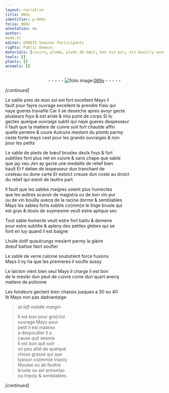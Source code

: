 ```yaml
---
layout: narrative
title: 069v
identifier: p-069v
folio: 069v
annotation: no
author:
mode:tc
editor: GR8975 Seminar Participants
rights: Public Domain
materials: [cuivre, plomb, pieds de bœuf, bon vin pur, vin bouilly avecq de la racine dorme, linge, huile dolif, glaire doeuf, verre, laicton, matiere de poilonne, tripoly, feultre, sel armoniac]
tools: []
plants: []
animals: []
---
```


<div class="folio" align="center">- - - - - <a href="http://gallica.bnf.fr/ark:/12148/btv1b10500001g/f144.image" target="_blank"><img src="https://cu-mkp.github.io/2017-workshop-edition/assets/photo-icon.png" alt="folio image: " style="display:inline-block; margin-bottom:-3px;"/>069v</a> - - - - - </div>  
 
*[continued]*
  
Le sable pres de mon sol est fort excellent Mays il<br/> fault pour fayre ouvrage excellent le prendre frais qui<br/> naye gueres travaille Car il se deseiche apres avoyr gecte<br/> plusieurs foys & est aride & nha point de corps Si tu<br/> gectes quelque ouvraige subtil qui naye gueres despesseur<br/> il fault que ta matiere de <span class="m">cuivre</span> soit fort chaulde affin<br/> quelle penetre & coure Aulcuns meslent du <span class="m">plomb</span> parmy<br/> ceste fonte mays cest pour les grands ouvraiges & non<br/> pour les petits 
 
Le sable de <span class="m">pieds de bœuf</span> brusles deulx foys & fort<br/> subtilies font plus net en <span class="m">cuivre</span> & sans chape que sable<br/> que jay veu Jen ay gecte une medaille de relief bien<br/> hault Et f deliee de lespesseur dun tranchant de<br/> costeau ou dune carte Et estoict creuse dun coste au droict<br/> du relief qui estoit de laultre part 
 
Il fault que les sables maigres soient plus humectes<br/> que les aultres scavoir de magistra ou de <span class="m">bon vin pur</span><br/> ou de <span class="m">vin bouilly avecq de la racine dorme</span> & semblables<br/> Mays les sables forts subtils co{mm}e le <span class="m">linge</span> brusle qui<br/> est gras & douls de soymesme veult estre aplique sec
 
Tout sable humecte veult estre fort battu & demene<br/> pour estre subtilie & aplany des petites glebes qui se<br/> font en luy quand il est baigne 
 
L<span class="m">huile dolif</span> quaulcungs meslent parmy la <span class="m">glaire<br/> doeuf</span> battue faict soufler
 
Le sable de <span class="m">verre</span> calcine soubstient force fusions<br/> Mays il ny ha que les premieres il soufle aussy
 
Le <span class="m">laicton</span> vient bien seul Mays il charge il est bon<br/> de le mesler dun peut de <span class="m">cuivre</span> come dun quart avecq<br/> <span class="m">matiere de poilonne</span>
 
Les <span class="pro">fondeurs</span> gectent bien chassis jusques a 30 ou 40<br/> lb Mays non pas dadvantaige 
 
> *at left middle margin*
> 
>   Il est bon pour gra{n}d<br/> ouvrage Mays pour<br/> petit il est malaise<br/> a despouiller Il a<br/> cause quil sesmie<br/> Il est bon quil soit<br/> un peu allié de quelque<br/> chose grasse qui aye<br/> lyaison co{mm}e <span class="m">tripoly</span><br/> Moulee ou ab <span class="m">feultre</span><br/> brusle ou <span class="m">sel armoniac</span><br/> ou <span class="m">tripoly</span> & semblables
 
*[continued]*
 
